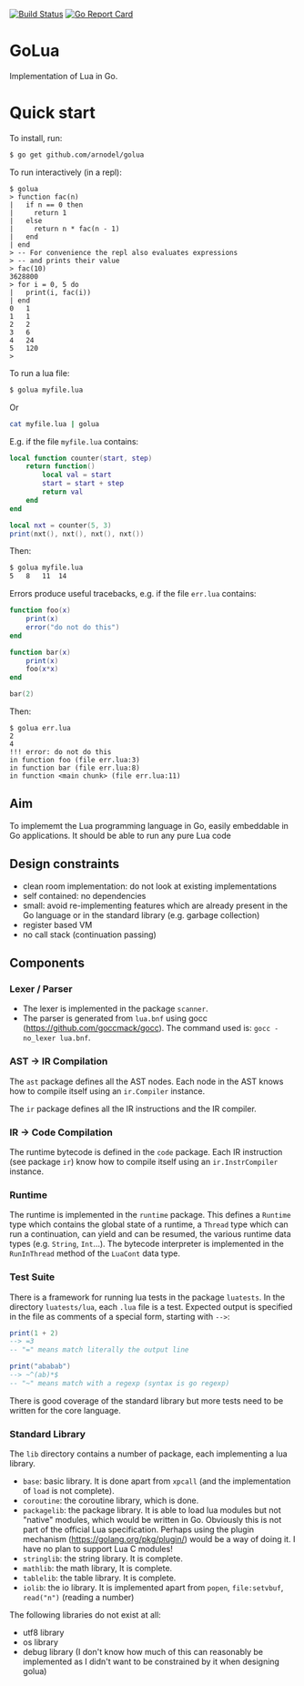 [![Build Status](https://travis-ci.com/arnodel/golua.svg?branch=master)](https://travis-ci.com/arnodel/golua)
[![Go Report Card](https://goreportcard.com/badge/github.com/arnodel/golua)](https://goreportcard.com/report/github.com/arnodel/golua)

# GoLua

Implementation of Lua in Go.

# Quick start

To install, run:

```sh
$ go get github.com/arnodel/golua
```

To run interactively (in a repl):

```
$ golua
> function fac(n)
|   if n == 0 then
|     return 1
|   else
|     return n * fac(n - 1)
|   end
| end
> -- For convenience the repl also evaluates expressions
> -- and prints their value
> fac(10)
3628800
> for i = 0, 5 do
|   print(i, fac(i))
| end
0	1
1	1
2	2
3	6
4	24
5	120
>
```

To run a lua file:

```sh
$ golua myfile.lua
```

Or

```sh
cat myfile.lua | golua
```

E.g. if the file `myfile.lua` contains:

```lua
local function counter(start, step)
    return function()
        local val = start
        start = start + step
        return val
    end
end

local nxt = counter(5, 3)
print(nxt(), nxt(), nxt(), nxt())
```

Then:

```sh
$ golua myfile.lua
5	8	11	14
```

Errors produce useful tracebacks, e.g. if the file `err.lua` contains:

```lua
function foo(x)
    print(x)
    error("do not do this")
end

function bar(x)
    print(x)
    foo(x*x)
end

bar(2)
```

Then:

```
$ golua err.lua
2
4
!!! error: do not do this
in function foo (file err.lua:3)
in function bar (file err.lua:8)
in function <main chunk> (file err.lua:11)
```

## Aim

To implememt the Lua programming language in Go, easily embeddable in
Go applications.  It should be able to run any pure Lua code

## Design constraints

* clean room implementation: do not look at existing implementations
* self contained: no dependencies
* small: avoid re-implementing features which are already present in
  the Go language or in the standard library (e.g. garbage collection)
* register based VM
* no call stack (continuation passing)

## Components

### Lexer / Parser

* The lexer is implemented in the package `scanner`.
* The parser is generated from `lua.bnf` using gocc
  (https://github.com/goccmack/gocc). The command used is:
  `gocc -no_lexer lua.bnf`.

### AST → IR Compilation

The `ast` package defines all the AST nodes. Each node in the AST
knows how to compile itself using an `ir.Compiler` instance.

The `ir` package defines all the IR instructions and the IR compiler.

### IR → Code Compilation

The runtime bytecode is defined in the `code` package.  Each IR
instruction (see package `ir`) know how to compile itself using an
`ir.InstrCompiler` instance.

### Runtime

The runtime is implemented in the `runtime` package.  This defines a
`Runtime` type which contains the global state of a runtime, a
`Thread` type which can run a continuation, can yield and can be
resumed, the various runtime data types (e.g. `String`, `Int`...). The
bytecode interpreter is implemented in the `RunInThread` method of the
`LuaCont` data type.

### Test Suite

There is a framework for running lua tests in the package `luatests`.
In the directory `luatests/lua`, each `.lua` file is a test. Expected
output is specified in the file as comments of a special form,
starting with `-->`:

```lua
print(1 + 2)
--> =3
-- "=" means match literally the output line

print("ababab")
--> ~^(ab)*$
-- "~" means match with a regexp (syntax is go regexp)
```

There is good coverage of the standard library but more tests need to
be written for the core language.

### Standard Library

The `lib` directory contains a number of package, each implementing a
lua library.

* `base`: basic library. It is done apart from `xpcall` (and the
  implementation of `load` is not complete).
* `coroutine`: the coroutine library, which is done.
* `packagelib`: the package library.  It is able to load lua modules
  but not "native" modules, which would be written in Go. Obviously
  this is not part of the official Lua specification. Perhaps using
  the plugin mechanism (https://golang.org/pkg/plugin/) would be a way
  of doing it.  I have no plan to support Lua C modules!
* `stringlib`: the string library.  It is complete.
* `mathlib`: the math library,  It is complete.
* `tablelib`: the table library.  It is complete.
* `iolib`: the io library.  It is implemented apart from `popen`,
  `file:setvbuf`, `read("n")` (reading a number)
  
The following libraries do not exist at all:
* utf8 library
* os library
* debug library (I don't know how much of this can reasonably be
  implemented as I didn't want to be constrained by it when designing
  golua)
